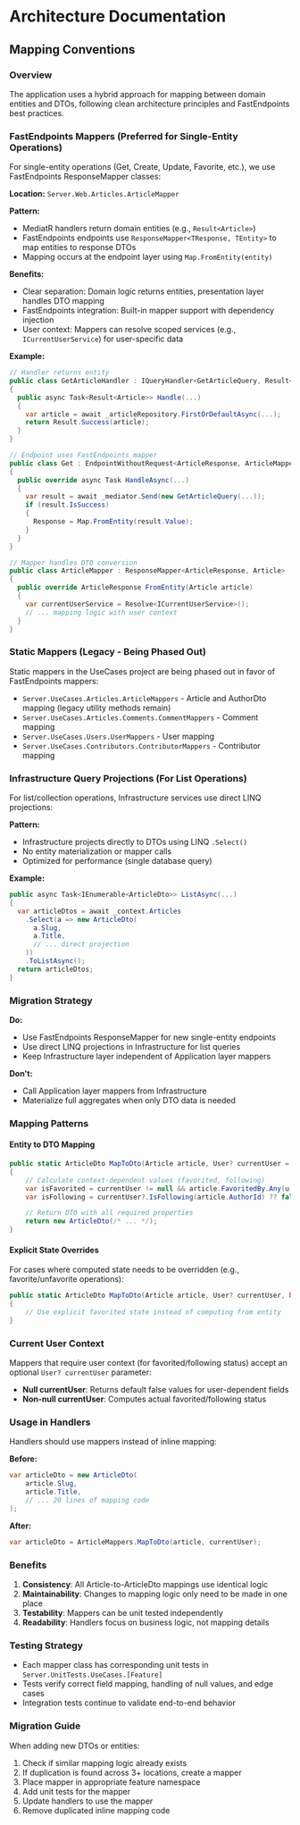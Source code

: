 # Architecture Documentation

## Mapping Conventions

### Overview
The application uses a hybrid approach for mapping between domain entities and DTOs, following clean architecture principles and FastEndpoints best practices.

### FastEndpoints Mappers (Preferred for Single-Entity Operations)

For single-entity operations (Get, Create, Update, Favorite, etc.), we use FastEndpoints ResponseMapper classes:

**Location:** `Server.Web.Articles.ArticleMapper`

**Pattern:**
- MediatR handlers return domain entities (e.g., `Result<Article>`)
- FastEndpoints endpoints use `ResponseMapper<TResponse, TEntity>` to map entities to response DTOs
- Mapping occurs at the endpoint layer using `Map.FromEntity(entity)`

**Benefits:**
- Clear separation: Domain logic returns entities, presentation layer handles DTO mapping
- FastEndpoints integration: Built-in mapper support with dependency injection
- User context: Mappers can resolve scoped services (e.g., `ICurrentUserService`) for user-specific data

**Example:**
```csharp
// Handler returns entity
public class GetArticleHandler : IQueryHandler<GetArticleQuery, Result<Article>>
{
  public async Task<Result<Article>> Handle(...)
  {
    var article = await _articleRepository.FirstOrDefaultAsync(...);
    return Result.Success(article);
  }
}

// Endpoint uses FastEndpoints mapper
public class Get : EndpointWithoutRequest<ArticleResponse, ArticleMapper>
{
  public override async Task HandleAsync(...)
  {
    var result = await _mediator.Send(new GetArticleQuery(...));
    if (result.IsSuccess)
    {
      Response = Map.FromEntity(result.Value);
    }
  }
}

// Mapper handles DTO conversion
public class ArticleMapper : ResponseMapper<ArticleResponse, Article>
{
  public override ArticleResponse FromEntity(Article article)
  {
    var currentUserService = Resolve<ICurrentUserService>();
    // ... mapping logic with user context
  }
}
```

### Static Mappers (Legacy - Being Phased Out)

Static mappers in the UseCases project are being phased out in favor of FastEndpoints mappers:
- `Server.UseCases.Articles.ArticleMappers` - Article and AuthorDto mapping (legacy utility methods remain)
- `Server.UseCases.Articles.Comments.CommentMappers` - Comment mapping  
- `Server.UseCases.Users.UserMappers` - User mapping
- `Server.UseCases.Contributors.ContributorMappers` - Contributor mapping

### Infrastructure Query Projections (For List Operations)

For list/collection operations, Infrastructure services use direct LINQ projections:

**Pattern:**
- Infrastructure projects directly to DTOs using LINQ `.Select()`
- No entity materialization or mapper calls
- Optimized for performance (single database query)

**Example:**
```csharp
public async Task<IEnumerable<ArticleDto>> ListAsync(...)
{
  var articleDtos = await _context.Articles
    .Select(a => new ArticleDto(
      a.Slug,
      a.Title,
      // ... direct projection
    ))
    .ToListAsync();
  return articleDtos;
}
```

### Migration Strategy

**Do:**
- Use FastEndpoints ResponseMapper for new single-entity endpoints
- Use direct LINQ projections in Infrastructure for list queries
- Keep Infrastructure layer independent of Application layer mappers

**Don't:**
- Call Application layer mappers from Infrastructure
- Materialize full aggregates when only DTO data is needed

### Mapping Patterns

#### Entity to DTO Mapping
```csharp
public static ArticleDto MapToDto(Article article, User? currentUser = null)
{
    // Calculate context-dependent values (favorited, following)
    var isFavorited = currentUser != null && article.FavoritedBy.Any(u => u.Id == currentUser.Id);
    var isFollowing = currentUser?.IsFollowing(article.AuthorId) ?? false;

    // Return DTO with all required properties
    return new ArticleDto(/* ... */);
}
```

#### Explicit State Overrides
For cases where computed state needs to be overridden (e.g., favorite/unfavorite operations):
```csharp
public static ArticleDto MapToDto(Article article, User? currentUser, bool isFavorited)
{
    // Use explicit favorited state instead of computing from entity
}
```

### Current User Context
Mappers that require user context (for favorited/following status) accept an optional `User? currentUser` parameter:
- **Null currentUser**: Returns default false values for user-dependent fields
- **Non-null currentUser**: Computes actual favorited/following status

### Usage in Handlers
Handlers should use mappers instead of inline mapping:

**Before:**
```csharp
var articleDto = new ArticleDto(
    article.Slug,
    article.Title,
    // ... 20 lines of mapping code
);
```

**After:**
```csharp
var articleDto = ArticleMappers.MapToDto(article, currentUser);
```

### Benefits
1. **Consistency**: All Article-to-ArticleDto mappings use identical logic
2. **Maintainability**: Changes to mapping logic only need to be made in one place
3. **Testability**: Mappers can be unit tested independently
4. **Readability**: Handlers focus on business logic, not mapping details

### Testing Strategy
- Each mapper class has corresponding unit tests in `Server.UnitTests.UseCases.[Feature]`
- Tests verify correct field mapping, handling of null values, and edge cases
- Integration tests continue to validate end-to-end behavior

### Migration Guide
When adding new DTOs or entities:
1. Check if similar mapping logic already exists
2. If duplication is found across 3+ locations, create a mapper
3. Place mapper in appropriate feature namespace
4. Add unit tests for the mapper
5. Update handlers to use the mapper
6. Remove duplicated inline mapping code